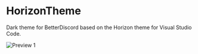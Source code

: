 # HorizonTheme
Dark theme for BetterDiscord based on the Horizon theme for Visual Studio Code.

![Preview 1](https://i.imgur.com/ZXB40Tv.png "Preview 1")
